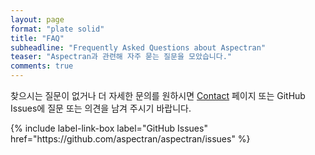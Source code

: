 ```yaml
---
layout: page
format: "plate solid"
title: "FAQ"
subheadline: "Frequently Asked Questions about Aspectran"
teaser: "Aspectran과 관련해 자주 묻는 질문을 모았습니다."
comments: true
---
```


<div class="callout info radius">
  <p>찾으시는 질문이 없거나 더 자세한 문의를 원하시면 <a href="/contact/">Contact</a> 페이지 또는 GitHub Issues에 질문 또는 의견을 남겨 주시기 바랍니다.</p>
  {% include label-link-box label="GitHub Issues" href="https://github.com/aspectran/aspectran/issues" %}
</div>

[1]: /contact/
